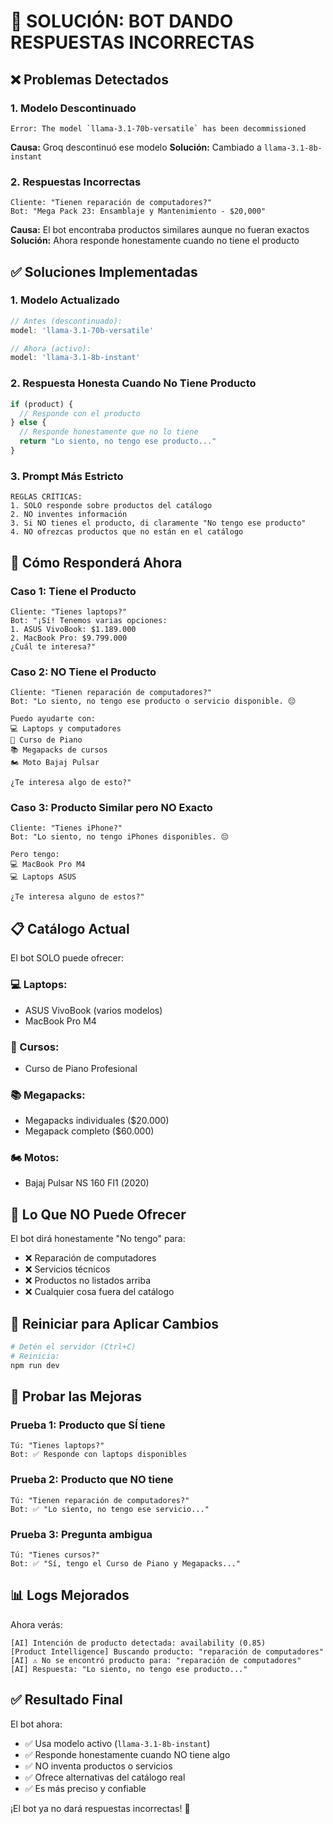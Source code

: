 # 🤖 SOLUCIÓN: BOT DANDO RESPUESTAS INCORRECTAS

## ❌ Problemas Detectados

### 1. Modelo Descontinuado
```
Error: The model `llama-3.1-70b-versatile` has been decommissioned
```
**Causa:** Groq descontinuó ese modelo
**Solución:** Cambiado a `llama-3.1-8b-instant`

### 2. Respuestas Incorrectas
```
Cliente: "Tienen reparación de computadores?"
Bot: "Mega Pack 23: Ensamblaje y Mantenimiento - $20,000"
```
**Causa:** El bot encontraba productos similares aunque no fueran exactos
**Solución:** Ahora responde honestamente cuando no tiene el producto

## ✅ Soluciones Implementadas

### 1. Modelo Actualizado
```typescript
// Antes (descontinuado):
model: 'llama-3.1-70b-versatile'

// Ahora (activo):
model: 'llama-3.1-8b-instant'
```

### 2. Respuesta Honesta Cuando No Tiene Producto
```typescript
if (product) {
  // Responde con el producto
} else {
  // Responde honestamente que no lo tiene
  return "Lo siento, no tengo ese producto..."
}
```

### 3. Prompt Más Estricto
```
REGLAS CRÍTICAS:
1. SOLO responde sobre productos del catálogo
2. NO inventes información
3. Si NO tienes el producto, di claramente "No tengo ese producto"
4. NO ofrezcas productos que no están en el catálogo
```

## 🎯 Cómo Responderá Ahora

### Caso 1: Tiene el Producto
```
Cliente: "Tienes laptops?"
Bot: "¡Sí! Tenemos varias opciones:
1. ASUS VivoBook: $1.189.000
2. MacBook Pro: $9.799.000
¿Cuál te interesa?"
```

### Caso 2: NO Tiene el Producto
```
Cliente: "Tienen reparación de computadores?"
Bot: "Lo siento, no tengo ese producto o servicio disponible. 😔

Puedo ayudarte con:
💻 Laptops y computadores
🎹 Curso de Piano
📚 Megapacks de cursos
🏍️ Moto Bajaj Pulsar

¿Te interesa algo de esto?"
```

### Caso 3: Producto Similar pero NO Exacto
```
Cliente: "Tienes iPhone?"
Bot: "Lo siento, no tengo iPhones disponibles. 😔

Pero tengo:
💻 MacBook Pro M4
💻 Laptops ASUS

¿Te interesa alguno de estos?"
```

## 📋 Catálogo Actual

El bot SOLO puede ofrecer:

### 💻 Laptops:
- ASUS VivoBook (varios modelos)
- MacBook Pro M4

### 🎹 Cursos:
- Curso de Piano Profesional

### 📚 Megapacks:
- Megapacks individuales ($20.000)
- Megapack completo ($60.000)

### 🏍️ Motos:
- Bajaj Pulsar NS 160 FI1 (2020)

## 🚫 Lo Que NO Puede Ofrecer

El bot dirá honestamente "No tengo" para:
- ❌ Reparación de computadores
- ❌ Servicios técnicos
- ❌ Productos no listados arriba
- ❌ Cualquier cosa fuera del catálogo

## 🔧 Reiniciar para Aplicar Cambios

```bash
# Detén el servidor (Ctrl+C)
# Reinicia:
npm run dev
```

## 🧪 Probar las Mejoras

### Prueba 1: Producto que SÍ tiene
```
Tú: "Tienes laptops?"
Bot: ✅ Responde con laptops disponibles
```

### Prueba 2: Producto que NO tiene
```
Tú: "Tienen reparación de computadores?"
Bot: ✅ "Lo siento, no tengo ese servicio..."
```

### Prueba 3: Pregunta ambigua
```
Tú: "Tienes cursos?"
Bot: ✅ "Sí, tengo el Curso de Piano y Megapacks..."
```

## 📊 Logs Mejorados

Ahora verás:
```
[AI] Intención de producto detectada: availability (0.85)
[Product Intelligence] Buscando producto: "reparación de computadores"
[AI] ⚠️ No se encontró producto para: "reparación de computadores"
[AI] Respuesta: "Lo siento, no tengo ese producto..."
```

## ✅ Resultado Final

El bot ahora:
- ✅ Usa modelo activo (`llama-3.1-8b-instant`)
- ✅ Responde honestamente cuando NO tiene algo
- ✅ NO inventa productos o servicios
- ✅ Ofrece alternativas del catálogo real
- ✅ Es más preciso y confiable

¡El bot ya no dará respuestas incorrectas! 🎉
